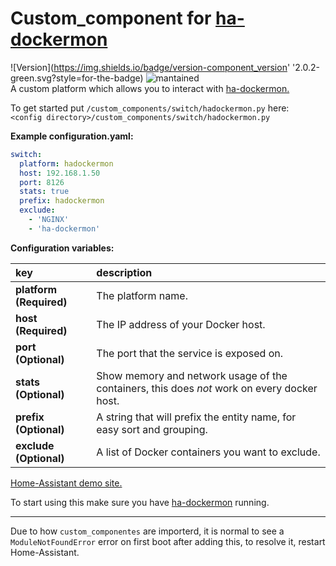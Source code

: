 # Custom_component for [ha-dockermon](https://github.com/philhawthorne/ha-dockermon)
  
![Version](https://img.shields.io/badge/version-component_version'
'2.0.2-green.svg?style=for-the-badge) ![mantained](https://img.shields.io/maintenance/yes/2018.svg?style=for-the-badge)   
A custom platform which allows you to interact with [ha-dockermon.](https://github.com/philhawthorne/ha-dockermon)
  
To get started put `/custom_components/switch/hadockermon.py` here:  
`<config directory>/custom_components/switch/hadockermon.py`  
  
**Example configuration.yaml:**
```yaml
switch:
  platform: hadockermon
  host: 192.168.1.50
  port: 8126
  stats: true
  prefix: hadockermon
  exclude:
    - 'NGINX'
    - 'ha-dockermon'
```
**Configuration variables:**  
  
key | description  
:--- | :---  
**platform (Required)** | The platform name.  
**host (Required)** | The IP address of your Docker host.  
**port (Optional)** | The port that the service is exposed on.  
**stats (Optional)** | Show memory and network usage of the containers, this does _not_ work on every docker host.  
**prefix (Optional)** | A string that will prefix the entity name, for easy sort and grouping.  
**exclude (Optional)** | A list of Docker containers you want to exclude.  
  
[Home-Assistant demo site.](https://ha-test-hadcokermon.halfdecent.io/)
  
To start using this make sure you have [ha-dockermon](https://github.com/philhawthorne/ha-dockermon) running.  
  
***
Due to how `custom_componentes` are importerd, it is normal to see a `ModuleNotFoundError` error on first boot after adding this, to resolve it, restart Home-Assistant.